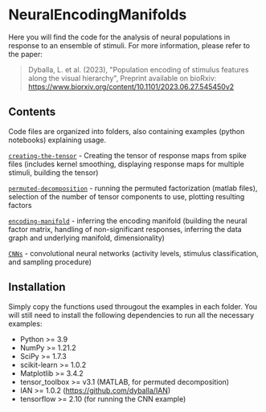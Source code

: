 # NeuralEncodingManifolds
Here you will find the code for the analysis of neural populations in response to an ensemble of stimuli. For more information, please refer to the paper:

> Dyballa, L. et al. (2023), "Population encoding of stimulus features along the visual hierarchy", Preprint available on bioRxiv: https://www.biorxiv.org/content/10.1101/2023.06.27.545450v2

## Contents

Code files are organized into folders, also containing examples (python notebooks) explaining usage.

[`creating-the-tensor`](/creating-the-tensor) -  Creating the tensor of response maps from spike files (includes kernel smoothing, displaying response maps for multiple stimuli, building the tensor)

[`permuted-decomposition`](/permuted-decomposition) - running the permuted factorization (matlab files), selection of the number of tensor components to use, plotting resulting factors

[`encoding-manifold`](/encoding-manifold) - inferring the encoding manifold (building the neural factor matrix, handling of non-significant responses, inferring the data graph and underlying manifold, dimensionality)

[`CNNs`](/CNNs) - convolutional neural networks (activity levels, stimulus classification, and sampling procedure)


## Installation

Simply copy the functions used througout the examples in each folder. You will still need to install the following dependencies to run all the necessary examples:
- Python >= 3.9
- NumPy >= 1.21.2
- SciPy >= 1.7.3
- scikit-learn >= 1.0.2
- Matplotlib >= 3.4.2
- tensor_toolbox >= v3.1 (MATLAB, for permuted decomposition)
- IAN >= 1.0.2 (https://github.com/dyballa/IAN)
- tensorflow >= 2.10 (for running the CNN example)


